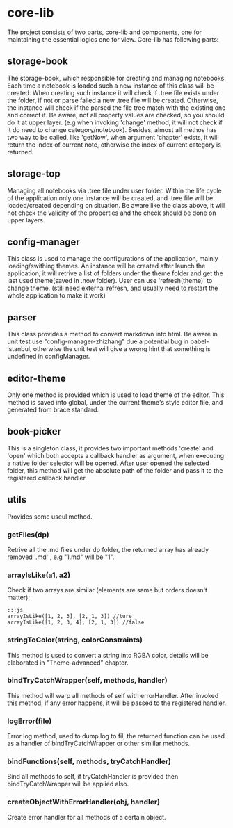 # core-lib

The project consists of two parts, core-lib and components, one for maintaining the essential logics one for view.
Core-lib has following parts:

## storage-book
  
The storage-book, which responsible for creating and managing notebooks. Each time a notebook is loaded such a new instance of this class will be created.
When creating such instance it will check if .tree file exists under the folder, if not or parse failed a new .tree file will be created. Otherwise, the 
instance will check if the parsed the file tree match with the existing one and correct it.
Be aware, not all property values are checked, so you should do it at upper layer. (e.g when invoking 'change' method, it will not check if it do need to change category/notebook). 
Besides, almost all methos has two way to be called, like 'getNow', when argument 'chapter' exists, it will return the index of current note, otherwise the index of current category is returned.

## storage-top
 
Managing all notebooks via .tree file under user folder. Within the life cycle of the application only one instance will be created, and .tree file will be loaded/created depending on situation. 
Be aware like the class above, it will not check the validity of the properties and the check should be done on upper layers.

## config-manager

This class is used to manage the configurations of the application, mainly loading/swithing themes.
An instance will be created after launch the application, it will retrive a list of folders under the theme folder and get the last used theme(saved in .now folder). User can use 'refresh(theme)' to change theme. (still need external refresh, and usually need to restart the whole application to make it work)

## parser

This class provides a method to convert markdown into html.
Be aware in unit test use "config-manager-zhizhang" due a potential bug in babel-istanbul, otherwise the unit test will give a wrong hint that something is undefined in configManager.

## editor-theme

Only one method is provided which is used to load theme of the editor. This method is saved into global, under the current theme's style editor file, and generated from brace standard.

## book-picker

This is a singleton class, it provides two important methods 'create' and 'open' which both accepts a callback handler as argument, when executing a native folder selector will be opened. After user opened the selected folder, this method will get the absolute path of the folder and pass it to the registered callback handler.

## utils

Provides some useul method. 

### getFiles(dp)

Retrive all the .md files under dp folder, the returned array has already removed '.md' , e.g "1.md" will be "1".

### arrayIsLike(a1, a2)

Check if two arrays are similar (elements are same but orders doesn't matter):

    :::js
    arrayIsLike([1, 2, 3], [2, 1, 3]) //ture
    arrayIsLike([1, 2, 3, 4], [2, 1, 3]) //false
    
### stringToColor(string, colorConstraints)

This method is used to convert a string into RGBA color, details will be elaborated in "Theme-advanced" chapter.

### bindTryCatchWrapper(self, methods, handler)

This method will warp all methods of self with errorHandler. After invoked this method, if any error happens, it will be passed to the registered handler.

### logError(file)

Error log method, used to dump log to fil, the returned function can be used as a handler of bindTryCatchWrapper or other simlilar methods.  

### bindFunctions(self, methods, tryCatchHandler)

Bind all methods to self, if tryCatchHandler is provided then bindTryCatchWrapper will be applied also.

### createObjectWithErrorHandler(obj, handler)

Create error handler for all methods of a certain object.
